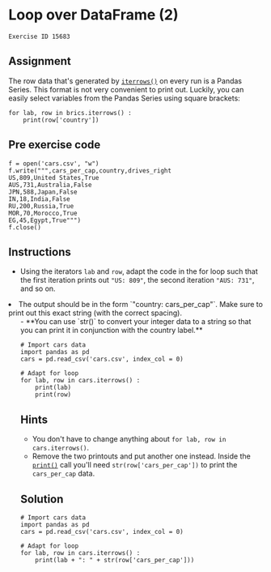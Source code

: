 
#  Loop over DataFrame (2)

```
Exercise ID 15683
```

##  Assignment 

The row data that's generated by [`iterrows()`](https://pandas.pydata.org/docs/reference/api/pandas.DataFrame.iterrows.html) on every run is a Pandas Series. This format is not very convenient to print out. Luckily, you can easily select variables from the Pandas Series using square brackets:

```
for lab, row in brics.iterrows() :
    print(row['country'])

```

##  Pre exercise code 

```
f = open('cars.csv', "w")
f.write(""",cars_per_cap,country,drives_right
US,809,United States,True
AUS,731,Australia,False
JPN,588,Japan,False
IN,18,India,False
RU,200,Russia,True
MOR,70,Morocco,True
EG,45,Egypt,True""")
f.close()
```



##  Instructions 

- Using the iterators `lab` and `row`, adapt the code in the for loop such that the first iteration prints out `"US: 809"`, the second iteration `"AUS: 731"`, and so on. 
<li>The output should be in the form `"country: cars_per_cap"`. Make sure to print out this exact string (with the correct spacing).<ul>
- **You can use `str()` to convert your integer data to a string so that you can print it in conjunction with the country label.**


```
# Import cars data
import pandas as pd
cars = pd.read_csv('cars.csv', index_col = 0)

# Adapt for loop
for lab, row in cars.iterrows() :
    print(lab)
    print(row)
```

##  Hints 

- You don't have to change anything about `for lab, row in cars.iterrows()`.
- Remove the two printouts and put another one instead. Inside the [`print()`](https://docs.python.org/3/library/functions.html#print) call you'll need `str(row['cars_per_cap'])` to print the `cars_per_cap` data.



##  Solution 

```
# Import cars data
import pandas as pd
cars = pd.read_csv('cars.csv', index_col = 0)

# Adapt for loop
for lab, row in cars.iterrows() :
    print(lab + ": " + str(row['cars_per_cap']))
```


